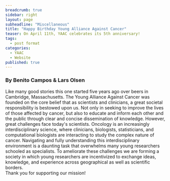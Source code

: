 ```yaml
---
breadcrumb: true
sidebar: right
layout: page
subheadline: "Miscellaneous"
title: "Happy Birthday Young Alliance Against Cancer"
teaser: On April 11th, YAAC celebrates its 5th anniversary!
tags: 
  - post format
categories: 
  - YAAC
  - Website
published: true
---
```


### By Benito Campos & Lars Olsen

Like many good stories this one started five years ago over beers in Cambridge, Massachusetts. The Young Alliance Against Cancer was founded on the core belief that as scientists and clinicians, a great societal responsibility is bestowed upon us. Not only in seeking to improve the lives of those affected by cancer, but also to educate and inform each other and the public through clear and concise dissemination of knowledge. However, great challenges face today's scientists. Oncology is an increasingly interdisciplinary science, where clinicians, biologists, statisticians, and computational biologists are interacting to study the complex nature of cancer. Navigating and fully understanding this interdisciplinary environment is a daunting task that overwhelms many young researchers schooled as specialists. To ameliorate these challenges we are forming a society in which young researchers are incentivized to exchange ideas, knowledge, and experience across geographical as well as scientific borders.       
Thank you for supporting our mission!

